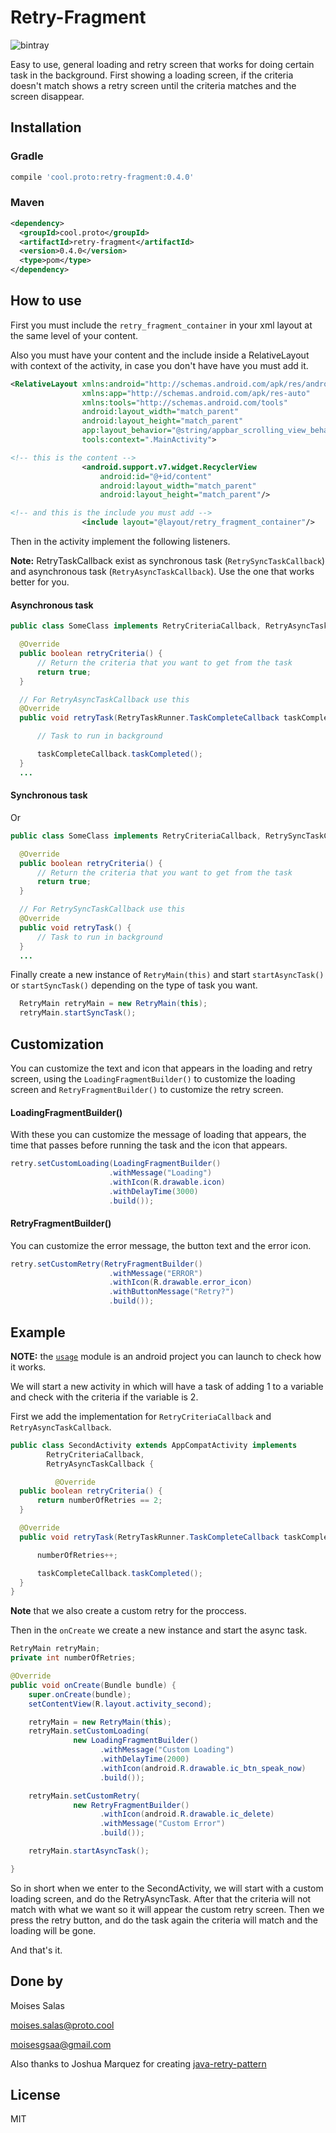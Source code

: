 # Retry-Fragment
![bintray](https://img.shields.io/badge/bintray-0.4.0-brightgreen.svg)

Easy to use, general loading and retry screen that works for doing certain task in the background. First showing a loading screen, if the criteria doesn't match shows a retry screen until the criteria matches and the screen disappear.

## Installation

### Gradle

```groovy
compile 'cool.proto:retry-fragment:0.4.0'
```

### Maven

```xml
<dependency>
  <groupId>cool.proto</groupId>
  <artifactId>retry-fragment</artifactId>
  <version>0.4.0</version>
  <type>pom</type>
</dependency>
```

## How to use

First you must include the `retry_fragment_container` in your xml layout at the same level of your content.

Also you must have your content and the include inside a RelativeLayout with context of the activity, in case you don't have have you must add it.

```xml
<RelativeLayout xmlns:android="http://schemas.android.com/apk/res/android"
                xmlns:app="http://schemas.android.com/apk/res-auto"
                xmlns:tools="http://schemas.android.com/tools"
                android:layout_width="match_parent"
                android:layout_height="match_parent"
                app:layout_behavior="@string/appbar_scrolling_view_behavior"
                tools:context=".MainActivity">

<!-- this is the content -->
                <android.support.v7.widget.RecyclerView
                    android:id="@+id/content"
                    android:layout_width="match_parent"
                    android:layout_height="match_parent"/>

<!-- and this is the include you must add -->
                <include layout="@layout/retry_fragment_container"/>
```

Then in the activity implement the following listeners.

**Note:** RetryTaskCallback exist as synchronous task (`RetrySyncTaskCallback`) and asynchronous task (`RetryAsyncTaskCallback`). Use the one that works better for you.

#### Asynchronous task

```java
public class SomeClass implements RetryCriteriaCallback, RetryAsyncTaskCallback {

  @Override
  public boolean retryCriteria() {
      // Return the criteria that you want to get from the task
      return true;
  }

  // For RetryAsyncTaskCallback use this
  @Override
  public void retryTask(RetryTaskRunner.TaskCompleteCallback taskCompleteCallback) {

      // Task to run in background

      taskCompleteCallback.taskCompleted();
  }
  ...
```

#### Synchronous task

Or
```java
public class SomeClass implements RetryCriteriaCallback, RetrySyncTaskCallback {

  @Override
  public boolean retryCriteria() {
      // Return the criteria that you want to get from the task
      return true;
  }

  // For RetrySyncTaskCallback use this
  @Override
  public void retryTask() {
      // Task to run in background
  }
  ...
```

Finally create a new instance of `RetryMain(this)` and start `startAsyncTask()` or `startSyncTask()` depending on the type of task you want.

```java
  RetryMain retryMain = new RetryMain(this);
  retryMain.startSyncTask();
```

## Customization

You can customize the text and icon that appears in the loading and retry screen, using the `LoadingFragmentBuilder()` to customize the loading screen and `RetryFragmentBuilder()` to customize the retry screen.

#### LoadingFragmentBuilder()

With these you can customize the message of loading that appears, the time that passes before running the task and the icon that appears.

```java
retry.setCustomLoading(LoadingFragmentBuilder()
                      .withMessage("Loading")
                      .withIcon(R.drawable.icon)  
                      .withDelayTime(3000)
                      .build());
```

#### RetryFragmentBuilder()

You can customize the error message, the button text and the error icon.

```java
retry.setCustomRetry(RetryFragmentBuilder()
                      .withMessage("ERROR")
                      .withIcon(R.drawable.error_icon)
                      .withButtonMessage("Retry?")
                      .build());
```

## Example

**NOTE:** the [`usage`](usage) module is an android project you can launch to check how it works.

We will start a new activity in which will have a task of adding 1 to a variable and check with the criteria if the variable is 2.

First we add the implementation for `RetryCriteriaCallback` and `RetryAsyncTaskCallback`.

```java
public class SecondActivity extends AppCompatActivity implements
        RetryCriteriaCallback,
        RetryAsyncTaskCallback {

          @Override
  public boolean retryCriteria() {
      return numberOfRetries == 2;
  }

  @Override
  public void retryTask(RetryTaskRunner.TaskCompleteCallback taskCompleteCallback) {

      numberOfRetries++;

      taskCompleteCallback.taskCompleted();
  }
}
```
**Note** that we also create a custom retry for the proccess.

Then in the `onCreate` we create a new instance and start the async task.

```java
RetryMain retryMain;
private int numberOfRetries;

@Override
public void onCreate(Bundle bundle) {
    super.onCreate(bundle);
    setContentView(R.layout.activity_second);

    retryMain = new RetryMain(this);
    retryMain.setCustomLoading(
              new LoadingFragmentBuilder()
                    .withMessage("Custom Loading")
                    .withDelayTime(2000)
                    .withIcon(android.R.drawable.ic_btn_speak_now)
                    .build());

    retryMain.setCustomRetry(
              new RetryFragmentBuilder()
                    .withIcon(android.R.drawable.ic_delete)
                    .withMessage("Custom Error")
                    .build());

    retryMain.startAsyncTask();

}
```

So in short when we enter to the SecondActivity, we will start with a custom loading screen, and do the RetryAsyncTask. After that the criteria will not match with what we want so it will appear the custom retry screen. Then we press the retry button, and do the task again the criteria will match and the loading will be gone.

And that's it.

## Done by

Moises Salas

moises.salas@proto.cool

moisesgsaa@gmail.com

Also thanks to Joshua Marquez for creating [java-retry-pattern](https://github.com/protocoolmx/java-retry-pattern)

## License

MIT
